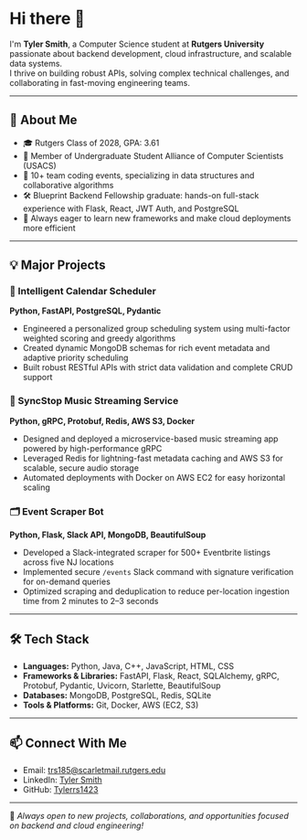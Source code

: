 # Hi there 👋

I'm **Tyler Smith**, a Computer Science student at **Rutgers University** passionate about backend development, cloud infrastructure, and scalable data systems.  
I thrive on building robust APIs, solving complex technical challenges, and collaborating in fast-moving engineering teams.

---

## 🌟 About Me

- 🎓 Rutgers Class of 2028, GPA: 3.61
- 🏅 Member of Undergraduate Student Alliance of Computer Scientists (USACS)
- 🤝 10+ team coding events, specializing in data structures and collaborative algorithms
- 🛠️ Blueprint Backend Fellowship graduate: hands-on full-stack experience with Flask, React, JWT Auth, and PostgreSQL
- 🚀 Always eager to learn new frameworks and make cloud deployments more efficient

---

## 💡 Major Projects

### 📅 Intelligent Calendar Scheduler  
**Python, FastAPI, PostgreSQL, Pydantic**
- Engineered a personalized group scheduling system using multi-factor weighted scoring and greedy algorithms
- Created dynamic MongoDB schemas for rich event metadata and adaptive priority scheduling
- Built robust RESTful APIs with strict data validation and complete CRUD support

### 🎵 SyncStop Music Streaming Service  
**Python, gRPC, Protobuf, Redis, AWS S3, Docker**
- Designed and deployed a microservice-based music streaming app powered by high-performance gRPC
- Leveraged Redis for lightning-fast metadata caching and AWS S3 for scalable, secure audio storage
- Automated deployments with Docker on AWS EC2 for easy horizontal scaling

### 🗂️ Event Scraper Bot  
**Python, Flask, Slack API, MongoDB, BeautifulSoup**
- Developed a Slack-integrated scraper for 500+ Eventbrite listings across five NJ locations
- Implemented secure `/events` Slack command with signature verification for on-demand queries
- Optimized scraping and deduplication to reduce per-location ingestion time from 2 minutes to 2–3 seconds

---

## 🛠️ Tech Stack

- **Languages:** Python, Java, C++, JavaScript, HTML, CSS
- **Frameworks & Libraries:** FastAPI, Flask, React, SQLAlchemy, gRPC, Protobuf, Pydantic, Uvicorn, Starlette, BeautifulSoup
- **Databases:** MongoDB, PostgreSQL, Redis, SQLite
- **Tools & Platforms:** Git, Docker, AWS (EC2, S3)

---

## 📫 Connect With Me

- Email: [trs185@scarletmail.rutgers.edu](mailto:trs185@scarletmail.rutgers.edu)
- LinkedIn: [Tyler Smith](https://linkedin.com/in/tyler-smith-491865339)
- GitHub: [Tylerrs1423](https://github.com/Tylerrs1423)

---

🌱 *Always open to new projects, collaborations, and opportunities focused on backend and cloud engineering!*
